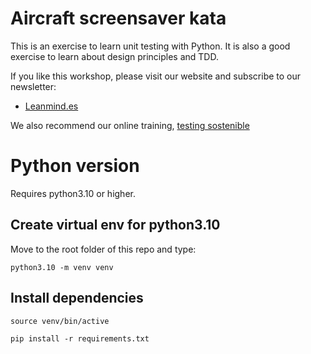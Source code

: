 # Aircraft screensaver kata

This is an exercise to learn unit testing with Python. It is also a good exercise
to learn about design principles and TDD.

If you like this workshop, please visit our website and subscribe to our newsletter:

* [Leanmind.es](https://leanmind.es)

We also recommend our online training, [testing sostenible](https://testingsostenible.com)

# Python version

Requires python3.10 or higher.

## Create virtual env for python3.10

Move to the root folder of this repo and type:

`python3.10 -m venv venv`

## Install dependencies

`source venv/bin/active`

`pip install -r requirements.txt`

